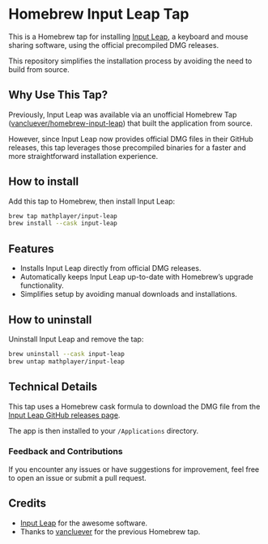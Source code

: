 # Homebrew Input Leap Tap

This is a Homebrew tap for installing [Input Leap](https://input-leap.org/), a keyboard and mouse sharing software,
using the official precompiled DMG releases.

This repository simplifies the installation process by avoiding the need to build from source.

## Why Use This Tap?

Previously, Input Leap was available via an unofficial Homebrew Tap
([vancluever/homebrew-input-leap](https://github.com/vancluever/homebrew-input-leap)) that built the
application from source.

However, since Input Leap now provides official DMG files in their GitHub releases, this tap leverages those
precompiled binaries for a faster and more straightforward installation experience.

## How to install

Add this tap to Homebrew, then install Input Leap:

```sh
brew tap mathplayer/input-leap
brew install --cask input-leap
```

## Features

- Installs Input Leap directly from official DMG releases.
- Automatically keeps Input Leap up-to-date with Homebrew’s upgrade functionality.
- Simplifies setup by avoiding manual downloads and installations.

## How to uninstall

Uninstall Input Leap and remove the tap:

```sh
brew uninstall --cask input-leap
brew untap mathplayer/input-leap
```

## Technical Details

This tap uses a Homebrew cask formula to download the DMG file from the
[Input Leap GitHub releases page](https://github.com/input-leap/input-leap/releases).

The app is then installed to your `/Applications` directory.

### Feedback and Contributions

If you encounter any issues or have suggestions for improvement, feel free to open an issue or
submit a pull request.

## Credits

- [Input Leap](https://input-leap.org/) for the awesome software.
- Thanks to [vancluever](https://github.com/vancluever) for the previous Homebrew tap.
